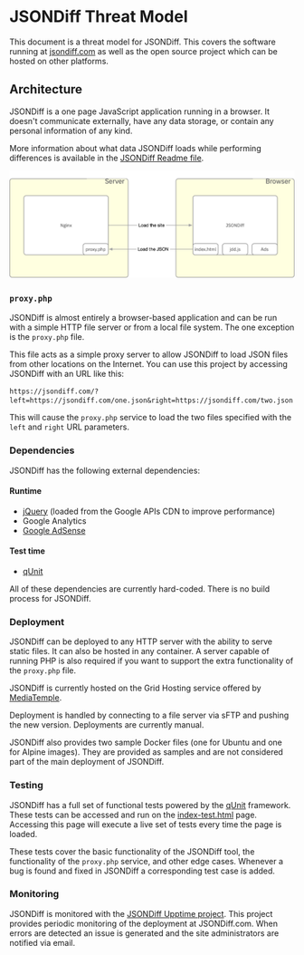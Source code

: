 # JSONDiff Threat Model

This document is a threat model for JSONDiff.  This covers the software running at [jsondiff.com](https://www.jsondiff.com/) as well as the open source project which can be hosted on other platforms.

## Architecture

JSONDiff is a one page JavaScript application running in a browser.  It doesn't communicate externally, have any data storage, or contain any personal information of any kind.

More information about what data JSONDiff loads while performing differences is available in the [JSONDiff Readme file](../#is-jsondiff-secure).

![JSONDiff architecture image](images/jsondiff_arch.png)

### `proxy.php`

JSONDiff is almost entirely a browser-based application and can be run with a simple HTTP file server or from a local file system.  The one exception is the `proxy.php` file.

This file acts as a simple proxy server to allow JSONDiff to load JSON files from other locations on the Internet.  You can use this project by accessing JSONDiff with an URL like this:

```
https://jsondiff.com/?left=https://jsondiff.com/one.json&right=https://jsondiff.com/two.json
```

This will cause the `proxy.php` service to load the two files specified with the `left` and `right` URL parameters.

### Dependencies

JSONDiff has the following external dependencies:

#### Runtime

* [jQuery](https://jquery.com/) (loaded from the Google APIs CDN to improve performance)
* Google Analytics
* [Google AdSense](https://adsense.google.com/)

#### Test time

* [qUnit](https://qunitjs.com/)

All of these dependencies are currently hard-coded.  There is no build process for JSONDiff.

### Deployment

JSONDiff can be deployed to any HTTP server with the ability to serve static files.  It can also be hosted in any container.  A server capable of running PHP is also required if you want to support the extra functionality of the `proxy.php` file.

JSONDiff is currently hosted on the Grid Hosting service offered by [MediaTemple](https://mediatemple.net/).

Deployment is handled by connecting to a file server via sFTP and pushing the new version.  Deployments are currently manual.

JSONDiff also provides two sample Docker files (one for Ubuntu and one for Alpine images).  They are provided as samples and are not considered part of the main deployment of JSONDiff.

### Testing

JSONDiff has a full set of functional tests powered by the [qUnit](https://qunitjs.com/) framework.  These tests can be accessed and run on the [index-test.html](https://www.jsondiff.com/index-test.html) page.  Accessing this page will execute a live set of tests every time the page is loaded.

These tests cover the basic functionality of the JSONDiff tool, the functionality of the `proxy.php` service, and other edge cases.  Whenever a bug is found and fixed in JSONDiff a corresponding test case is added.

### Monitoring

JSONDiff is monitored with the [JSONDiff Upptime project](https://zgrossbart.github.io/jdd-upptime/).  This project provides periodic monitoring of the deployment at JSONDiff.com.  When errors are detected an issue is generated and the site administrators are notified via email.
